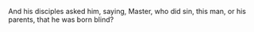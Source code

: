 And his disciples asked him, saying, Master, who did sin, this man, or his parents, that he was born blind?
